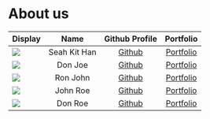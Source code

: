 # About us

Display |     Name     |           Github Profile            | Portfolio 
--------|:------------:|:-----------------------------------:|:---------:
![](https://via.placeholder.com/100.png?text=Photo) | Seah Kit Han | [Github](https://github.com/khseah) | [Portfolio](docs/team/johndoe.md)
![](https://via.placeholder.com/100.png?text=Photo) |   Don Joe    |    [Github](https://github.com/)    | [Portfolio](docs/team/johndoe.md)
![](https://via.placeholder.com/100.png?text=Photo) |   Ron John   |    [Github](https://github.com/)    | [Portfolio](docs/team/johndoe.md)
![](https://via.placeholder.com/100.png?text=Photo) |   John Roe   |    [Github](https://github.com/)    | [Portfolio](docs/team/johndoe.md)
![](https://via.placeholder.com/100.png?text=Photo) |   Don Roe    |    [Github](https://github.com/)    | [Portfolio](docs/team/johndoe.md)
